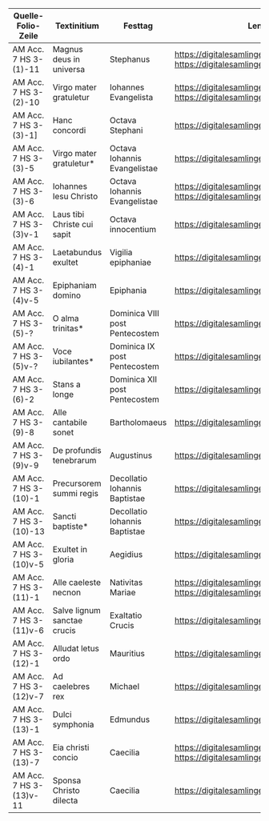 | Quelle-Folio-Zeile | Textinitium | Festtag | Lenke til Digitalisat |
|--|--|--|--|
|AM Acc. 7 HS 3-(1)-11| Magnus deus in universa | Stephanus | https://digitalesamlinger.hum.ku.dk/Home/Details/229611 https://digitalesamlinger.hum.ku.dk/Home/Details/229612 |
|AM Acc. 7 HS 3-(2)-10| Virgo mater gratuletur | Iohannes Evangelista | https://digitalesamlinger.hum.ku.dk/Home/Details/229613 https://digitalesamlinger.hum.ku.dk/Home/Details/229614  |
|AM Acc. 7 HS 3-(3)-1]| Hanc concordi |  Octava Stephani | https://digitalesamlinger.hum.ku.dk/Home/Details/229615 |
|AM Acc. 7 HS 3-(3)-5| Virgo mater gratuletur* | Octava Iohannis Evangelistae | https://digitalesamlinger.hum.ku.dk/Home/Details/229615 |
|AM Acc. 7 HS 3-(3)-6| Iohannes Iesu Christo | Octava Iohannis Evangelistae | https://digitalesamlinger.hum.ku.dk/Home/Details/229615 https://digitalesamlinger.hum.ku.dk/Home/Details/229616 |
|AM Acc. 7 HS 3-(3)v-1| Laus tibi Christe cui sapit|  Octava innocentium | https://digitalesamlinger.hum.ku.dk/Home/Details/229616 |
|AM Acc. 7 HS 3-(4)-1| Laetabundus exultet |  Vigilia epiphaniae | https://digitalesamlinger.hum.ku.dk/Home/Details/229617 |
|AM Acc. 7 HS 3-(4)v-5| Epiphaniam domino |  Epiphania | https://digitalesamlinger.hum.ku.dk/Home/Details/229618 |
|AM Acc. 7 HS 3-(5)-?| O alma trinitas* |  Dominica VIII post Pentecostem | https://digitalesamlinger.hum.ku.dk/Home/Details/229619 |
|AM Acc. 7 HS 3-(5)v-?| Voce iubilantes* |  Dominica IX post Pentecostem | https://digitalesamlinger.hum.ku.dk/Home/Details/229620 |
|AM Acc. 7 HS 3-(6)-2| Stans a longe |  Dominica XII post Pentecostem | https://digitalesamlinger.hum.ku.dk/Home/Details/229621 |
|AM Acc. 7 HS 3-(9)-8| Alle cantabile sonet|  Bartholomaeus | https://digitalesamlinger.hum.ku.dk/Home/Details/229627 |
|AM Acc. 7 HS 3-(9)v-9| De profundis tenebrarum | Augustinus | https://digitalesamlinger.hum.ku.dk/Home/Details/229628 |
|AM Acc. 7 HS 3-(10)-1| Precursorem summi regis |  Decollatio Iohannis Baptistae | https://digitalesamlinger.hum.ku.dk/Home/Details/229601 |
|AM Acc. 7 HS 3-(10)-13| Sancti baptiste* | Decollatio Iohannis Baptistae | https://digitalesamlinger.hum.ku.dk/Home/Details/229601|
|AM Acc. 7 HS 3-(10)v-5| Exultet in gloria | Aegidius | https://digitalesamlinger.hum.ku.dk/Home/Details/229602|
|AM Acc. 7 HS 3-(11)-1| Alle caeleste necnon |  Nativitas Mariae | https://digitalesamlinger.hum.ku.dk/Home/Details/229603 https://digitalesamlinger.hum.ku.dk/Home/Details/229604 |
|AM Acc. 7 HS 3-(11)v-6| Salve lignum sanctae crucis | Exaltatio Crucis | https://digitalesamlinger.hum.ku.dk/Home/Details/229604 |
|AM Acc. 7 HS 3-(12)-1| Alludat letus ordo | Mauritius | https://digitalesamlinger.hum.ku.dk/Home/Details/229607 |
|AM Acc. 7 HS 3-(12)v-7| Ad caelebres rex | Michael | https://digitalesamlinger.hum.ku.dk/Home/Details/229608 |
|AM Acc. 7 HS 3-(13)-1| Dulci symphonia | Edmundus| https://digitalesamlinger.hum.ku.dk/Home/Details/229609 |
|AM Acc. 7 HS 3-(13)-7| Eia christi concio | Caecilia | https://digitalesamlinger.hum.ku.dk/Home/Details/229609 https://digitalesamlinger.hum.ku.dk/Home/Details/229610 |
|AM Acc. 7 HS 3-(13)v-11| Sponsa Christo dilecta |  Caecilia | https://digitalesamlinger.hum.ku.dk/Home/Details/229610 |   
